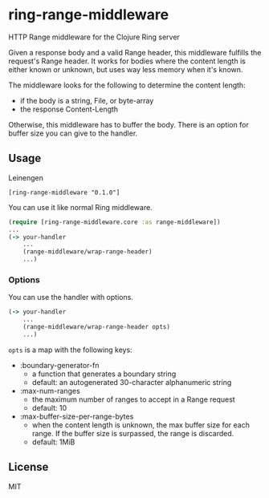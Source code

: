# ring-range-middleware

HTTP Range middleware for the Clojure Ring server

Given a response body and a valid Range header, this middleware fulfills the request's Range header. It works for bodies where the content length is either known or unknown, but uses way less memory when it's known.

The middleware looks for the following to determine the content length:
- if the body is a string, File, or byte-array
- the response Content-Length

Otherwise, this middleware has to buffer the body. There is an option for buffer size you can give to the handler.

## Usage

Leinengen
```
[ring-range-middleware "0.1.0"]
```

You can use it like normal Ring middleware.

```clojure
(require [ring-range-middleware.core :as range-middleware])
...
(-> your-handler
    ...
    (range-middleware/wrap-range-header)
    ...)
```

### Options

You can use the handler with options.

```clojure
(-> your-handler
    ...
    (range-middleware/wrap-range-header opts)
    ...)
```

`opts` is a map with the following keys:
- :boundary-generator-fn
  - a function that generates a boundary string
  - default: an autogenerated 30-character alphanumeric string
- :max-num-ranges
  - the maximum number of ranges to accept in a Range request
  - default: 10
- :max-buffer-size-per-range-bytes
  - when the content length is unknown, the max buffer size for each range. If the buffer size is surpassed, the range is discarded.
  - default: 1MiB

## License

MIT

